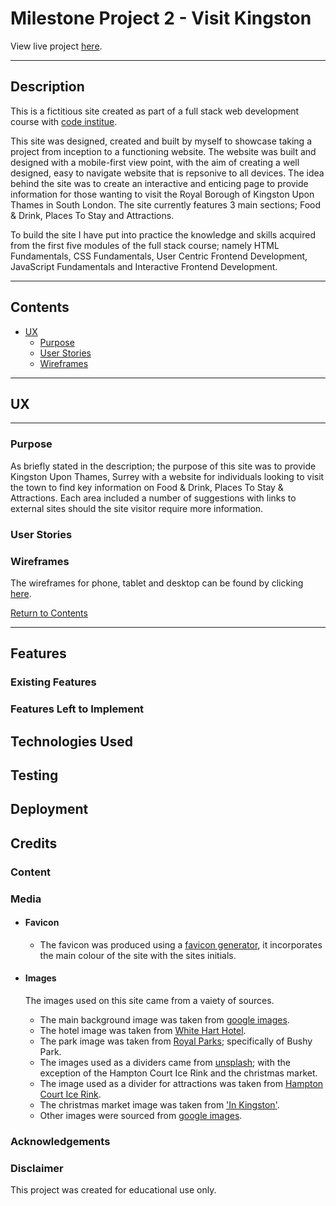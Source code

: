 # Milestone Project 2 - Visit Kingston


View live project [here]().

---
## Description

This is a fictitious site created as part of a full stack web development course with [code institue](codeinstitute.net).

This site was designed, created and built by myself to showcase taking a project from inception to a functioning website. The website was built and designed with a mobile-first view point, with the aim of creating a well designed, easy to navigate website that is repsonive to all devices. The idea behind the site was to create an interactive and enticing page to provide information for those wanting to visit the Royal Borough of Kingston Upon Thames in South London. The site currently features 3 main sections; Food & Drink, Places To Stay and Attractions.  

To build the site I have put into practice the knowledge and skills acquired from the first five modules of the full stack course; namely HTML Fundamentals, CSS Fundamentals, User Centric Frontend Development, JavaScript Fundamentals and Interactive Frontend Development.

---

## Contents

- [UX](#ux)
    - [Purpose](#purpose)
    - [User Stories](#user-stories)
    - [Wireframes](#wireframes)

---

## UX
---


### Purpose

As briefly stated in the description; the purpose of this site was to provide Kingston Upon Thames, Surrey with a website for individuals looking to visit the town to find key information on Food & Drink, Places To Stay & Attractions. Each area included a number of suggestions with links to external sites should the site visitor require more information.

### User Stories

### Wireframes

The wireframes for phone, tablet and desktop can be found by clicking [here]().

[Return to Contents](#contents)

---

## Features

### Existing Features

### Features Left to Implement

## Technologies Used


## Testing

## Deployment

## Credits

### Content

### Media
- #### Favicon
    - The favicon was produced using a [favicon generator](favicon.io/favicon-generator/), it incorporates the main colour of the site with the sites initials.

- #### Images
  The images used on this site came from a vaiety of sources.
  
    - The main background image was taken from [google images](https://www.google.com/).
    - The hotel image was taken from [White Hart Hotel](https://www.whiteharthoteluk.co.uk/).
    - The park image was taken from [Royal Parks](https://www.royalparks.org.uk/); specifically of Bushy Park.
    - The images used as a dividers came from [unsplash](https://unsplash.com/); with the exception of the Hampton Court Ice Rink and the christmas market.
    - The image used as a divider for attractions was taken from [Hampton Court Ice Rink](https://hamptoncourtpalaceicerink.co.uk/).
    - The christmas market image was taken from ['In Kingston'](https://www.inkingston.co.uk/).
    - Other images were sourced from [google images](https://www.google.com/).

### Acknowledgements

### Disclaimer

This project was created for educational use only.  
